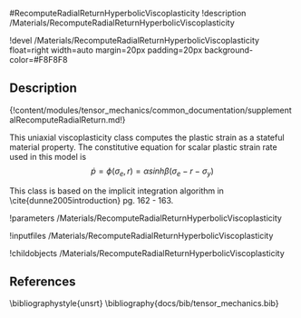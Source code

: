 #RecomputeRadialReturnHyperbolicViscoplasticity
!description /Materials/RecomputeRadialReturnHyperbolicViscoplasticity

!devel /Materials/RecomputeRadialReturnHyperbolicViscoplasticity float=right width=auto margin=20px padding=20px background-color=#F8F8F8

## Description
{!content/modules/tensor_mechanics/common_documentation/supplementalRecomputeRadialReturn.md!}

This uniaxial viscoplasticity class computes the plastic strain as a stateful material property.  The constitutive equation for scalar plastic strain rate used in this model is
$$
\dot{p} = \phi (\sigma_e , r) = \alpha sinh \beta (\sigma_e -r - \sigma_y)
$$

This class is based on the implicit integration algorithm in \cite{dunne2005introduction} pg. 162 - 163.

!parameters /Materials/RecomputeRadialReturnHyperbolicViscoplasticity

!inputfiles /Materials/RecomputeRadialReturnHyperbolicViscoplasticity

!childobjects /Materials/RecomputeRadialReturnHyperbolicViscoplasticity

## References
\bibliographystyle{unsrt}
\bibliography{docs/bib/tensor_mechanics.bib}
